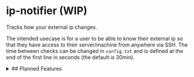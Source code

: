 # ip-notifier (WIP)
Tracks how your external ip changes.

The intended usecase is for a user to be able to know their external ip so that they have access to their server/machine from anywhere via SSH.
The time between checks can be changed in `config.txt` and is defined at the end of the first line in seconds (the default is 30min).

<details>
<summary> ## Planned Features </summary>
<br>
```
Sending ip log to a website with password protection
Clientside script to recieve the ip log from password protected website
```
<details>
